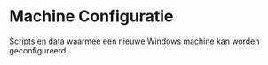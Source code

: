 # Machine Configuratie
Scripts en data waarmee een nieuwe Windows machine kan worden geconfigureerd.
